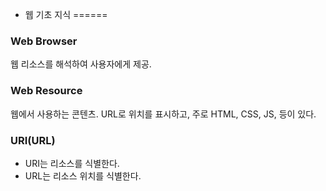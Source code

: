 - 웹 기초 지식
======

### Web Browser
웹 리소스를 해석하여 사용자에게 제공.

### Web Resource
웹에서 사용하는 콘텐츠. URL로 위치를 표시하고, 주로 HTML, CSS, JS, 등이 있다.

### URI(URL)
- URI는 리소스를 식별한다.
- URL는 리소스 위치를 식별한다.


